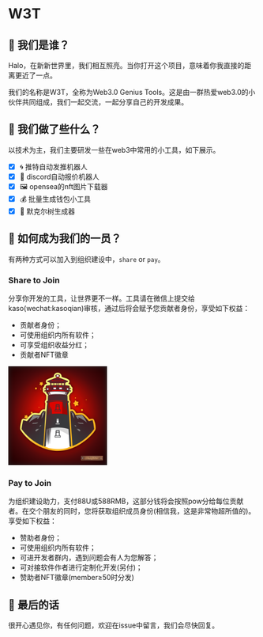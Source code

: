 # W3T

## 🐺 我们是谁？

Halo，在新新世界里，我们相互照亮。当你打开这个项目，意味着你我直接的距离更近了一点。

我们的名称是W3T，全称为Web3.0 Genius Tools。这是由一群热爱web3.0的小伙伴共同组成，我们一起交流，一起分享自己的开发成果。

## 🔬 我们做了些什么？

以技术为主，我们主要研发一些在web3中常用的小工具，如下展示。

   - [x] 🌀 推特自动发推机器人
   - [x] 🤖 discord自动报价机器人
   - [x] 🖼️ opensea的nft图片下载器
   - [x] 💰 批量生成钱包小工具
   - [x] 🌲 默克尔树生成器

## 💃 如何成为我们的一员？

有两种方式可以加入到组织建设中，`share` or `pay`。

### Share to Join

分享你开发的工具，让世界更不一样。工具请在微信上提交给kaso(wechat:kasoqian)审核，通过后将会赋予您贡献者身份，享受如下权益：

- 贡献者身份；
- 可使用组织内所有软件；
- 可享受组织收益分红；
- 贡献者NFT徽章
<img src="https://raw.githubusercontent.com/W3T-Web3-Genius-Tools/Read-Me/main/contributor.png" width="200"/>

### Pay to Join

为组织建设助力，支付88U或588RMB，这部分钱将会按照pow分给每位贡献者。在交个朋友的同时，您将获取组织成员身份(相信我，这是非常物超所值的)。享受如下权益：

- 赞助者身份；
- 可使用组织内所有软件；
- 可进开发者群内，遇到问题会有人为您解答；
- 可对接软件作者进行定制化开发(另付)；
- 赞助者NFT徽章(member≥50时分发) 

## 🙌 最后的话

很开心遇见你，有任何问题，欢迎在issue中留言，我们会尽快回复。
